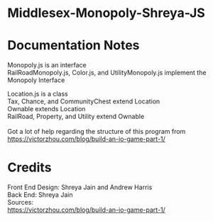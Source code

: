 # Middlesex-Monopoly-Shreya-JS
Documentation Notes
=======
Monopoly.js is an interface <br>
RailRoadMonopoly.js, Color.js, and UtilityMonopoly.js implement the Monopoly Interface<br>

Location.js is a class <br>
Tax, Chance, and CommunityChest extend Location<br>
Ownable extends Location<br>
RailRoad, Property, and Utility extend Ownable<br><br>
Got a lot of help regarding the structure of this program from https://victorzhou.com/blog/build-an-io-game-part-1/

Credits
=======
Front End Design: Shreya Jain and Andrew Harris<br/>
Back End: Shreya Jain<br/>
Sources:<br/>
https://victorzhou.com/blog/build-an-io-game-part-1/
